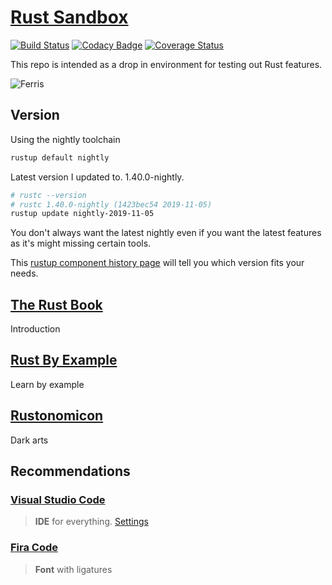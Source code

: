 # [Rust Sandbox](https://www.rust-lang.org/)

[![Build Status](https://travis-ci.com/AlexAegis/rs-sandbox.svg?branch=master)](https://travis-ci.com/AlexAegis/rs-sandbox) [![Codacy Badge](https://api.codacy.com/project/badge/Grade/971fd3cc2aaa4652b378c40d30423f76)](https://www.codacy.com/manual/AlexAegis/rs-sandbox?utm_source=github.com&utm_medium=referral&utm_content=AlexAegis/rs-sandbox&utm_campaign=Badge_Grade) [![Coverage Status](https://img.shields.io/coveralls/github/AlexAegis/rs-sandbox.svg?label=coverage)](https://coveralls.io/github/AlexAegis/advent-of-code?branch=master)

This repo is intended as a drop in environment for testing out Rust features.

![Ferris](https://doc.rust-lang.org/nomicon/img/safeandunsafe.svg)

## Version

Using the nightly toolchain

```bash
rustup default nightly
```

Latest version I updated to. 1.40.0-nightly.

```bash
# rustc --version
# rustc 1.40.0-nightly (1423bec54 2019-11-05)
rustup update nightly-2019-11-05
```

You don't always want the latest nightly even if you want the latest features as it's might missing certain tools.

This [rustup component history page](https://rust-lang.github.io/rustup-components-history/index.html) will tell you which version fits your needs.

## [The Rust Book](https://doc.rust-lang.org/book/)

Introduction

## [Rust By Example](https://doc.rust-lang.org/stable/rust-by-example/)

Learn by example

## [Rustonomicon](https://doc.rust-lang.org/nomicon/)

Dark arts

## Recommendations

### [Visual Studio Code](https://code.visualstudio.com/)

> **IDE** for everything. [Settings](./.vscode/)

### [Fira Code](https://github.com/tonsky/FiraCode)

> **Font** with ligatures
